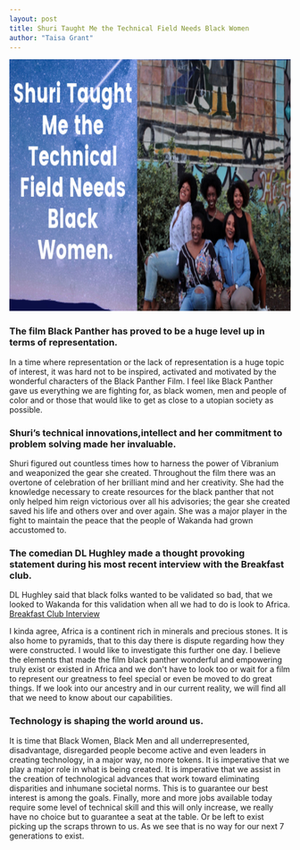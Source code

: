 ```yaml
---
layout: post
title: Shuri Taught Me the Technical Field Needs Black Women 
author: "Taisa Grant"
---
```


<img src="https://raw.githubusercontent.com/SageGram/sagegram.github.io/master/Text%20placeholder.png"
	title="Sisters" width="800" height="450"/>
  
### The film Black Panther has proved to be a huge level up in terms of representation. 
In a time where representation or the lack of representation is a huge topic of interest, it was hard not to be inspired, activated and motivated by the wonderful characters of the Black Panther Film. I feel like Black Panther gave us everything we are fighting for, as black women, men and people of color and or those that would like to get as close to a utopian society as possible.

### Shuri’s technical innovations,intellect and her commitment to problem solving made her invaluable.
Shuri figured out countless times how to harness the power of Vibranium and weaponized the gear she created. Throughout the film there was an overtone of celebration of her brilliant mind and her creativity. She had the knowledge necessary to create resources for the black panther that not only helped him reign victorious over all his advisories; the gear she created saved his life and others over and over again. She was a major player in the fight to maintain the peace that the people of Wakanda had grown accustomed to.

### The comedian DL Hughley made a thought provoking statement during his most recent interview with the Breakfast club. 
DL Hughley said that black folks wanted to be validated so bad, that we looked to Wakanda for this validation when all we had to do is look to Africa. [Breakfast Club Interview](https://www.youtube.com/watch?v=roiw0Ykwa6E)

I kinda agree, Africa is a continent rich in minerals and precious stones. It is also home to pyramids, that to this day there is dispute regarding how they were constructed. I would like to investigate this further one day. I believe the elements that made the film black panther wonderful and empowering truly exist or existed in Africa and we don't have to look too or wait for a film to represent our greatness to feel special or even be moved to do great things. If we look into our ancestry and in our current reality, we will find all that we need to know about our capabilities.

### Technology is shaping the world around us.
It is time that Black Women, Black Men and all underrepresented, disadvantage, disregarded people become active and even leaders in creating technology, in a major way, no more tokens. It is imperative that we play a major role in what is being created. It is imperative that we assist in the creation of technological advances that work toward eliminating disparities and inhumane societal norms. This is to guarantee our best interest is among the goals. Finally, more and more jobs available today require some level of technical skill and this will only increase, we really have no choice but to guarantee a seat at the table. Or be left to exist picking up the scraps thrown to us. As we see that is no way for our next 7 generations to exist.




